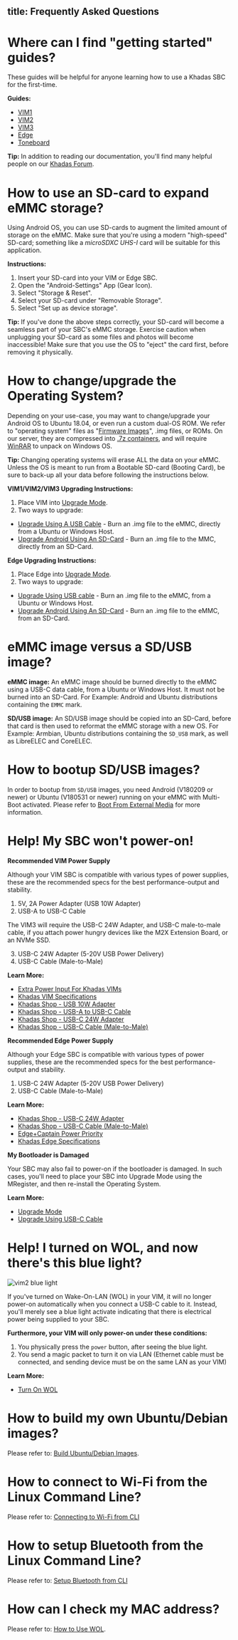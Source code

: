title: Frequently Asked Questions
---

# Where can I find "getting started" guides?

These guides will be helpful for anyone learning how to use a Khadas SBC for the first-time.

**Guides:**

* [VIM1](https://docs.Khadas.com/vim1/index.html)
* [VIM2](https://docs.Khadas.com/vim2/index.html)
* [VIM3](https://docs.Khadas.com/vim3/index.html)
* [Edge](https://docs.Khadas.com/edge/index.html)
* [Toneboard](https://docs.Khadas.com/toneboard/UserManual.html)

**Tip:** In addition to reading our documentation, you'll find many helpful people on our [Khadas Forum](https://forum.Khadas.com).

# How to use an SD-card to expand eMMC storage?

Using Android OS, you can use SD-cards to augment the limited amount of storage on the eMMC. Make sure that you're using a modern "high-speed" SD-card; something like a *microSDXC UHS-I* card will be suitable for this application.

**Instructions:**
1. Insert your SD-card into your VIM or Edge SBC.
2. Open the "Android-Settings" App (Gear Icon).
3. Select "Storage & Reset".
4. Select your SD-card under "Removable Storage".
5. Select "Set up as device storage".

**Tip:** If you've done the above steps correctly, your SD-card will become a seamless part of your SBC's eMMC storage. Exercise caution when unplugging your SD-card as some files and photos will become inaccessible! Make sure that you use the OS to "eject" the card first, before removing it physically.

# How to change/upgrade the Operating System?
Depending on your use-case, you may want to change/upgrade your Android OS to Ubuntu 18.04, or even run a custom dual-OS ROM. We refer to "operating system" files as "[Firmware Images](https://dl.Khadas.com/Firmware/)", .img files, or ROMs. On our server, they are compressed into [.7z containers](https://www.howtogeek.com/357846/what-is-a-7z-file-and-how-do-i-open-one/), and will require [WinRAR](https://www.rarlab.com/) to unpack on Windows OS.

**Tip:** Changing operating systems will erase ALL the data on your eMMC. Unless the OS is meant to run from a Bootable SD-card (Booting Card), be sure to back-up all your data before following the instructions below.

**VIM1/VIM2/VIM3 Upgrading Instructions:**

1. Place VIM into [Upgrade Mode](/vim1/HowtoBootIntoUpgradeMode.html).
2. Two ways to upgrade:
  * [Upgrade Using A USB Cable](/vim1/UpgradeViaUSBCable.html) - Burn an .img file to the eMMC, directly from a Ubuntu or Windows Host.
  * [Upgrade Android Using An SD-Card](/vim1/UpgradeViaTFBurningCard.html) - Burn an .img file to the MMC, directly from an SD-Card.

**Edge Upgrading Instructions:**

1. Place Edge into [Upgrade Mode](/edge/HowtoBootIntoUpgradeMode.html).
2. Two ways to upgrade:
  * [Upgrade Using USB cable](/edge/UpgradeViaUSBCable.html) - Burn an .img file to the eMMC, from a Ubuntu or Windows Host.
  * [Upgrade Android Using An SD-Card](/edge/UpgradeViaTFBurningCard.html) - Burn an .img file to the eMMC, from an SD-Card.

# eMMC image versus a SD/USB image?

**eMMC image:** An eMMC image should be burned directly to the eMMC using a USB-C data cable, from a Ubuntu or Windows Host. It must not be burned into an SD-Card. For Example: Android and Ubuntu distributions containing the `EMMC` mark.

**SD/USB image:** An SD/USB image should be copied into an SD-Card, before that card is then used to reformat the eMMC storage with a new OS. For Example: Armbian, Ubuntu distributions containing the `SD_USB` mark, as well as LibreELEC and CoreELEC.

# How to bootup SD/USB images?

In order to bootup from `SD/USB` images, you need Android (V180209 or newer) or Ubuntu (V180531 or newer) running on your eMMC with Multi-Boot activated. Please refer to [Boot From External Media](/vim1/BootFromExtMedia.html) for more information.

# Help! My SBC won't power-on!

**Recommended VIM Power Supply**

Although your VIM SBC is compatible with various types of power supplies, these are the recommended specs for the best performance-output and stability.

1. 5V, 2A Power Adapter (USB 10W Adapter)
2. USB-A to USB-C Cable

The VIM3 will require the USB-C 24W Adapter, and USB-C male-to-male cable, if you attach power hungry devices like the M2X Extension Board, or an NVMe SSD.

3. USB-C 24W Adapter (5-20V USB Power Delivery)
4. USB-C Cable (Male-to-Male)

**Learn More:**
* [Extra Power Input For Khadas VIMs](https://docs.Khadas.com/vim2/ExtraPowerInput.html)
* [Khadas VIM Specifications](https://www.Khadas.com/vim)
* [Khadas Shop - USB 10W Adapter](https://www.Khadas.com/product-page/power-adapter)
* [Khadas Shop - USB-A to USB-C Cable](https://www.Khadas.com/product-page/usb-c-cable)
* [Khadas Shop - USB-C 24W Adapter](https://www.Khadas.com/product-page/usb-c-24w-adapter)
* [Khadas Shop - USB-C Cable (Male-to-Male)](https://www.Khadas.com/product-page/usb-c-cable-male-to-male)

**Recommended Edge Power Supply**

Although your Edge SBC is compatible with various types of power supplies, these are the recommended specs for the best performance-output and stability.

1. USB-C 24W Adapter (5-20V USB Power Delivery)
2. USB-C Cable (Male-to-Male)

**Learn More:**
* [Khadas Shop - USB-C 24W Adapter](https://www.Khadas.com/product-page/usb-c-24w-adapter)
* [Khadas Shop - USB-C Cable (Male-to-Male)](https://www.Khadas.com/product-page/usb-c-cable-male-to-male)
* [Edge+Captain Power Priority](https://docs.Khadas.com/edge/EdgeCaptainPowerPriority.html)
* [Khadas Edge Specifications](https://Khadas.com/edge)

**My Bootloader is Damaged**

Your SBC may also fail to power-on if the bootloader is damaged. In such cases, you'll need to place your SBC into Upgrade Mode using the MRegister, and then re-install the Operating System.

**Learn More:**
* [Upgrade Mode](/vim1/HowtoBootIntoUpgradeMode.html)
* [Upgrade Using USB-C Cable](https://docs.Khadas.com/vim2/UpgradeViaUSBCable.html)

# Help! I turned on WOL, and now there's this blue light?

![vim2 blue light](/images/vim2/wol_status.jpg)

If you've turned on Wake-On-LAN (WOL) in your VIM, it will no longer power-on automatically when you connect a USB-C cable to it. Instead, you'll merely see a blue light activate indicating that there is electrical power being supplied to your SBC.

**Furthermore, your VIM will only power-on under these conditions:**
1. You physically press the ```power``` button, after seeing the blue light.
2. You send a magic packet to turn it on via LAN (Ethernet cable must be connected, and sending device must be on the same LAN as your VIM)

**Learn More:**
* [Turn On WOL](https://docs.Khadas.com/vim2/HowtoUseWol.html)

# How to build my own Ubuntu/Debian images?

Please refer to: [Build Ubuntu/Debian Images](/vim1/FenixScript.html).

# How to connect to Wi-Fi from the Linux Command Line?

Please refer to: [Connecting to Wi-Fi from CLI](https://docs.Khadas.com/edge/HowToConnectWifi.html)

# How to setup Bluetooth from the Linux Command Line?

Please refer to: [Setup Bluetooth from CLI](https://docs.Khadas.com/edge/HowToSetupBluetooth.html)

# How can I check my MAC address?

Please refer to: [How to Use WOL](https://docs.Khadas.com/edge/HowtoUseWol.html).

